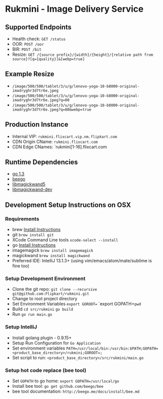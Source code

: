 # Rukmini - Image Delivery Service

## Supported Endpoints
* Health check: `GET /status`
* OOR: `POST /oor`
* BIR: `POST /bit`
* Resize: `GET /{source prefix}/{width}/{height}/{relative path from source}?[q={quality}]&[webp=true]`

## Example Resize

* `/image/500/500/tablet/3/u/g/lenovo-yoga-10-b8000-original-imadryghr3d7tr6e.jpeg`
* `/image/500/500/tablet/3/u/g/lenovo-yoga-10-b8000-original-imadryghr3d7tr6e.jpeg?q=80`
* `/image/500/500/tablet/3/u/g/lenovo-yoga-10-b8000-original-imadryghr3d7tr6e.jpeg?q=80&webp=true`

## Production Instance
* Internal VIP: `rukmini.flixcart.vip.nm.flipkart.com`
* CDN Origin CName: `rukmini.flixcart.com`
* CDN Edge CNames: `rukmini[1-16].flixcart.com

## Runtime Dependencies
* [go 1.3](http://golang.org/)
* [beego](http://beego.me/)
* [libmagickwand5](https://packages.debian.org/wheezy/libmagickwand5)
* [libmagickwand-dev](https://packages.debian.org/wheezy/libmagickwand-dev)


## Development Setup Instructions on OSX
### Requirements
* brew [Install Instructions](http://brew.sh/)
* git `brew install git`
* XCode Command Line tools `xcode-select --install`
* go [Install Instructions](http://golang.org/doc/install)
* imagemagick `brew install imagemagick`
* magickwand `brew install magickwand`
* Preferred IDE: IntelliJ 13.1.3+ (using vim/emacs/atom/mate/sublime is fine too)

### Setup Development Environment
* Clone the git repo: `git clone --recursive git@github.com:Flipkart/rukmini.git`
* Change to root project directory
* Set Environment Variables
  `export GOROOT=`
  `export GOPATH=``pwd``
* Build
  `cd src/rukmini`
  `go build`
* Run
  `go run main.go`

### Setup IntelliJ
* Install golang plugin - 0.9.15+
* Setup Run Configuration for `Go Application`
* Set environment variables `PATH=/usr/local/bin:/usr/bin:$PATH;GOPATH=<product_base_directory>/rukmini;GOROOT=;`
* Set script to run: `<product_base_directory>/src/rukmini/main.go`

### Setup hot code replace (bee tool)
* Set `GOPATH` to go home: `export GOPATH=/usr/local/go`
* Install bee tool: `go get github.com/beego/bee`
* bee tool documentation: `http://beego.me/docs/install/bee.md`